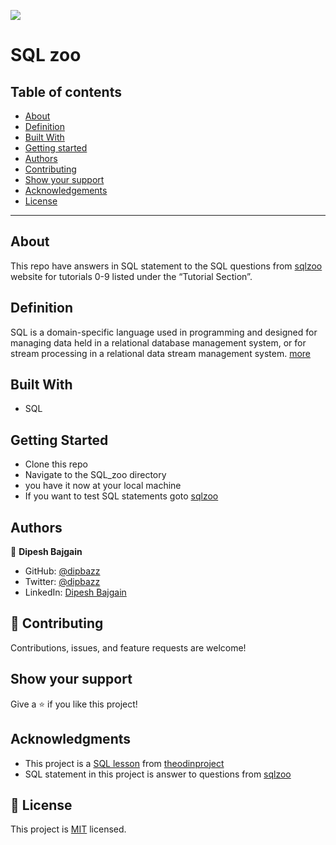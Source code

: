 ![](https://img.shields.io/badge/Microverse-blueviolet)

# SQL zoo

## Table of contents

- [About](#about)
- [Definition](#definition)
- [Built With](#built-with)
- [Getting started](#getting-started)
- [Authors](#authors)
- [Contributing](#-contributing)
- [Show your support](#show-your-support)
- [Acknowledgements](#acknowledgments)
- [License](#-license)

---

## About
This repo have answers in SQL statement to the SQL questions from [sqlzoo](https://sqlzoo.net/) website for tutorials 0-9 listed under the “Tutorial Section”.


## Definition
SQL is a domain-specific language used in programming and designed for managing data held in a relational database management system, or for stream processing in a relational data stream management system. [more](https://en.wikipedia.org/wiki/SQL)

## Built With

- SQL

## Getting Started

- Clone this repo
- Navigate to the SQL_zoo directory
- you have it now at your local machine
- If you want to test SQL statements goto [sqlzoo](https://sqlzoo.net/)

## Authors

👤 **Dipesh Bajgain**

- GitHub: [@dipbazz](https://github.com/dipbazz)
- Twitter: [@dipbazz](https://twitter.com/dipbazz)
- LinkedIn: [Dipesh Bajgain](https://www.linkedin.com/in/dipbazz/)

## 🤝 Contributing

Contributions, issues, and feature requests are welcome!

## Show your support

Give a ⭐️ if you like this project!

## Acknowledgments

- This project is a [SQL lesson](https://www.theodinproject.com/courses/databases/lessons/sql) from [theodinproject](https://www.theodinproject.com)
- SQL statement in this project is answer to questions from [sqlzoo](https://sqlzoo.net/)

## 📝 License

This project is [MIT](./LICENSE) licensed.
